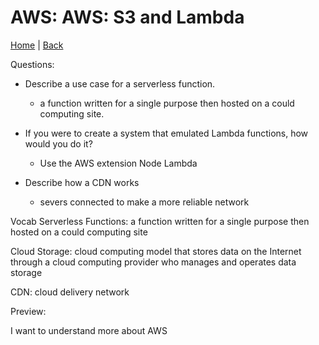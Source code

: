 # AWS: AWS: S3 and Lambda

[Home](/README.md) | [Back](/401-main/401TableofContents.md)

Questions:

- Describe a use case for a serverless function.
  - a function written for a single purpose then hosted on a could computing site. 

- If you were to create a system that emulated Lambda 
functions, how would you do it?
  - Use  the AWS extension Node Lambda

- Describe how a CDN works
  - severs connected to make a more reliable network


Vocab
Serverless Functions: a function written for a single purpose then hosted on a could computing site

Cloud Storage: cloud computing model that stores data on the Internet through a cloud computing provider who manages and operates data storage

CDN: cloud delivery network


Preview:

I want to understand more about AWS
